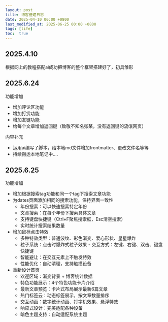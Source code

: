 ```yaml
---
layout: post
title: 博客搭建日志
date: 2025-04-10 00:00 +0800
last_modified_at: 2025-06-25 00:00 +0800
tags: [life]
toc:  true
---
```


## 2025.4.10

根据网上的教程搭配ai成功把博客的整个框架搭建好了，初具雏形

## 2025.6.24

功能增加

- 增加评论区功能
- 增加打赏功能
- 增加友链功能
- 给每个文章增加返回键（致敬不知名张某，没有返回键的流氓网页）

内容补充

- 运用ai编写了脚本，给本地md文件增加frontmatter、更改文件名等等
- 持续搬运本地笔记中....

## 2025.6.25

功能增加

- 增加根据搜索tag功能和同一个tag下搜索文章功能
- 为dates页面添加相同的搜索功能，保持界面一致性
  - 年份搜索：可以快速搜索特定年份
  - 文章搜索：在每个年份下搜索具体文章
  - 支持键盘快捷键（Ctrl+F聚焦搜索框，Esc清空搜索）
  - 实时统计搜索结果数量
- 增加鼠标点击特效
  - 多种特效类型：普通波纹、彩色渐变、爱心形状、星星爆炸
  - 粒子系统：点击时爆炸式粒子效果  - 交互方式：左键、右键、双击、键盘快捷键
  - 智能避让：在交互元素上不触发特效
  - 性能优化：自动清理，支持触摸设备
- 重新设计首页
  - 欢迎区域：渐变背景 + 博客统计数据
  - 特色功能展示：4个特色功能卡片介绍
  - 最新文章预览：卡片式布局展示最新6篇文章
  - 热门标签云：动态标签展示，按文章数量排序
  - 交互动画：数字统计动画、打字机效果、悬浮特效
  - 响应式设计：完美适配各种设备
  - 暗色主题支持：自动适配系统主题

